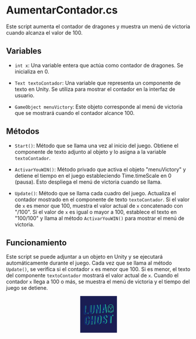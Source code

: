 # AumentarContador.cs

Este script aumenta el contador de dragones y muestra un menú de victoria cuando alcanza el valor de 100.

## Variables

- `int x`: Una variable entera que actúa como contador de dragones. Se inicializa en 0.

- `Text textoContador`: Una variable que representa un componente de texto en Unity. Se utiliza para mostrar el contador en la interfaz de usuario.

- `GameObject menuVictory`: Este objeto corresponde al menú de victoria que se mostrará cuando el contador alcance 100.

## Métodos

- `Start()`: Método que se llama una vez al inicio del juego. Obtiene el componente de texto adjunto al objeto y lo asigna a la variable `textoContador`.

- `ActivarYouWIN()`: Método privado que activa el objeto "menuVictory" y detiene el tiempo en el juego estableciendo Time.timeScale en 0 (pausa). Esto despliega el menú de victoria cuando se llama.

- `Update()`: Método que se llama cada cuadro del juego. Actualiza el contador mostrado en el componente de texto `textoContador`. Si el valor de `x` es menor que 100, muestra el valor actual de `x` concatenado con "/100". Si el valor de `x` es igual o mayor a 100, establece el texto en "100/100" y llama al método `ActivarYouWIN()` para mostrar el menú de victoria.

## Funcionamiento

Este script se puede adjuntar a un objeto en Unity y se ejecutará automáticamente durante el juego. Cada vez que se llama al método `Update()`, se verifica si el contador `x` es menor que 100. Si es menor, el texto del componente `textoContador` mostrará el valor actual de `x`. Cuando el contador `x` llega a 100 o más, se muestra el menú de victoria y el tiempo del juego se detiene.




<p align="center">
  <img src="/Imagenes/Logo_LunaGhost.png" alt="LunaGhost" width="100" height="100">
</p>